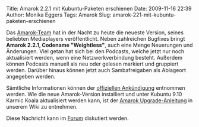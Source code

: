 Title: Amarok 2.2.1 mit Kubuntu-Paketen erschienen
Date: 2009-11-16 22:39
Author: Monika Eggers
Tags: Amarok
Slug: amarok-221-mit-kubuntu-paketen-erschienen

Das [Amarok-Team](http://amarok.kde.org "Amarok Homepage") hat in der
Nacht zu heute die neueste Version, seines beliebten Mediaplayers
veröffentlicht. Neben zahlreichen Bugfixes bringt **Amarok 2.2.1,
Codename "Weightless"**, auch eine Menge Neuerungen und Änderungen. Viel
getan hat sich bei den Podcasts, welche jetzt nur noch aktualisiert
werden, wenn eine Netzwerkverbindung besteht. Außerdem können Podcasts
manuell als neu oder gelesen markiert und gruppiert werden. Darüber
hinaus können jetzt auch Sambafreigaben als Ablageort angegeben werden.


Sämtliche Informationen können der [offiziellen
Ankündigung](http://amarok.kde.org/en/releases/2.2.1 "Zur Fraigabe-Veröffentlichung")
entnommen werden. Wie die neue Amarok-Version installiert und unter
Kubuntu 9.10 Karmic Koala aktualisiert werden kann, ist der [Amarok
Upgrade-Anleitung](http://wiki.kubuntu-de.org/Installation/Upgrade/Amarok2.2.1 "Auf Amarok 2.2.1 unter Kubuntu upgraden")
in unserem Wiki zu entnehmen.


<!--break--><!--break-->

Diese Nachricht kann im
[Forum](http://forum.kubuntu-de.org/index.php?board=1.0 "Zum Kubuntu-de.org Forum")
diskutiert werden.



